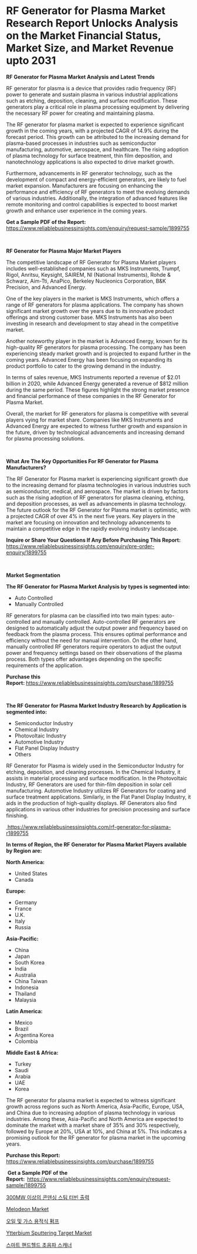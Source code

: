 <p><h1>RF Generator for Plasma Market Research Report Unlocks Analysis on the Market Financial Status, Market Size, and Market Revenue upto 2031</h1></p><p><strong>RF Generator for Plasma Market Analysis and Latest Trends</strong></p>
<p><p>RF generator for plasma is a device that provides radio frequency (RF) power to generate and sustain plasma in various industrial applications such as etching, deposition, cleaning, and surface modification. These generators play a critical role in plasma processing equipment by delivering the necessary RF power for creating and maintaining plasma.</p><p>The RF generator for plasma market is expected to experience significant growth in the coming years, with a projected CAGR of 14.9% during the forecast period. This growth can be attributed to the increasing demand for plasma-based processes in industries such as semiconductor manufacturing, automotive, aerospace, and healthcare. The rising adoption of plasma technology for surface treatment, thin film deposition, and nanotechnology applications is also expected to drive market growth.</p><p>Furthermore, advancements in RF generator technology, such as the development of compact and energy-efficient generators, are likely to fuel market expansion. Manufacturers are focusing on enhancing the performance and efficiency of RF generators to meet the evolving demands of various industries. Additionally, the integration of advanced features like remote monitoring and control capabilities is expected to boost market growth and enhance user experience in the coming years.</p></p>
<p><strong>Get a Sample PDF of the Report:&nbsp;</strong> <a href="https://www.reliablebusinessinsights.com/enquiry/request-sample/1899755">https://www.reliablebusinessinsights.com/enquiry/request-sample/1899755</a></p>
<p>&nbsp;</p>
<p><strong>RF Generator for Plasma Major Market Players</strong></p>
<p><p>The competitive landscape of RF Generator for Plasma Market players includes well-established companies such as MKS Instruments, Trumpf, Rigol, Anritsu, Keysight, SAIREM, NI (National Instruments), Rohde & Schwarz, Aim-Tti, AnaPico, Berkeley Nucleonics Corporation, B&K Precision, and Advanced Energy.</p><p>One of the key players in the market is MKS Instruments, which offers a range of RF generators for plasma applications. The company has shown significant market growth over the years due to its innovative product offerings and strong customer base. MKS Instruments has also been investing in research and development to stay ahead in the competitive market.</p><p>Another noteworthy player in the market is Advanced Energy, known for its high-quality RF generators for plasma processing. The company has been experiencing steady market growth and is projected to expand further in the coming years. Advanced Energy has been focusing on expanding its product portfolio to cater to the growing demand in the industry.</p><p>In terms of sales revenue, MKS Instruments reported a revenue of $2.01 billion in 2020, while Advanced Energy generated a revenue of $812 million during the same period. These figures highlight the strong market presence and financial performance of these companies in the RF Generator for Plasma Market.</p><p>Overall, the market for RF generators for plasma is competitive with several players vying for market share. Companies like MKS Instruments and Advanced Energy are expected to witness further growth and expansion in the future, driven by technological advancements and increasing demand for plasma processing solutions.</p></p>
<p>&nbsp;</p>
<p><strong>What Are The Key Opportunities For RF Generator for Plasma Manufacturers?</strong></p>
<p><p>The RF Generator for Plasma market is experiencing significant growth due to the increasing demand for plasma technologies in various industries such as semiconductor, medical, and aerospace. The market is driven by factors such as the rising adoption of RF generators for plasma cleaning, etching, and deposition processes, as well as advancements in plasma technology. The future outlook for the RF Generator for Plasma market is optimistic, with a projected CAGR of over 4% in the next five years. Key players in the market are focusing on innovation and technology advancements to maintain a competitive edge in the rapidly evolving industry landscape.</p></p>
<p><strong>Inquire or Share Your Questions If Any Before Purchasing This Report:</strong> <a href="https://www.reliablebusinessinsights.com/enquiry/pre-order-enquiry/1899755">https://www.reliablebusinessinsights.com/enquiry/pre-order-enquiry/1899755</a></p>
<p>&nbsp;</p>
<p><strong>Market Segmentation</strong></p>
<p><strong>The RF Generator for Plasma Market Analysis by types is segmented into:</strong></p>
<p><ul><li>Auto Controlled</li><li>Manually Controlled</li></ul></p>
<p><p>RF generators for plasma can be classified into two main types: auto-controlled and manually controlled. Auto-controlled RF generators are designed to automatically adjust the output power and frequency based on feedback from the plasma process. This ensures optimal performance and efficiency without the need for manual intervention. On the other hand, manually controlled RF generators require operators to adjust the output power and frequency settings based on their observations of the plasma process. Both types offer advantages depending on the specific requirements of the application.</p></p>
<p><strong>Purchase this Report:&nbsp;</strong><a href="https://www.reliablebusinessinsights.com/purchase/1899755">https://www.reliablebusinessinsights.com/purchase/1899755</a></p>
<p>&nbsp;</p>
<p><strong>The RF Generator for Plasma Market Industry Research by Application is segmented into:</strong></p>
<p><ul><li>Semiconductor Industry</li><li>Chemical Industry</li><li>Photovoltaic Industry</li><li>Automotive Industry</li><li>Flat Panel Display Industry</li><li>Others</li></ul></p>
<p><p>RF Generator for Plasma is widely used in the Semiconductor Industry for etching, deposition, and cleaning processes. In the Chemical Industry, it assists in material processing and surface modification. In the Photovoltaic Industry, RF Generators are used for thin-film deposition in solar cell manufacturing. Automotive Industry utilizes RF Generators for coating and surface treatment applications. Similarly, in the Flat Panel Display Industry, it aids in the production of high-quality displays. RF Generators also find applications in various other industries for precision processing and surface finishing.</p></p>
<p><a href="https://www.reliablebusinessinsights.com/rf-generator-for-plasma-r1899755">&nbsp;https://www.reliablebusinessinsights.com/rf-generator-for-plasma-r1899755</a></p>
<p><strong>In terms of Region, the RF Generator for Plasma Market Players available by Region are:</strong></p>
<p>
    <p> <strong> North America: </strong>
        <ul>
            <li>United States</li>
            <li>Canada</li>
        </ul>
        </p> 
    <p> <strong> Europe: </strong>
        <ul>
            <li>Germany</li>
            <li>France</li>
            <li>U.K.</li>
            <li>Italy</li>
            <li>Russia</li>
        </ul>
        </p> 
    <p> <strong> Asia-Pacific: </strong>
        <ul>
            <li>China</li>
            <li>Japan</li>
            <li>South Korea</li>
            <li>India</li>
            <li>Australia</li>
            <li>China Taiwan</li>
            <li>Indonesia</li>
            <li>Thailand</li>
            <li>Malaysia</li>
        </ul>
        </p> 
    <p> <strong> Latin America: </strong>
        <ul>
            <li>Mexico</li>
            <li>Brazil</li>
            <li>Argentina Korea</li>
            <li>Colombia</li>
        </ul>
        </p> 
    <p> <strong> Middle East & Africa: </strong>
        <ul>
            <li>Turkey</li>
            <li>Saudi</li>
            <li>Arabia</li>
            <li>UAE</li>
            <li>Korea</li>
        </ul>
    </p>
    </p>
<p><p>The RF generator for plasma market is expected to witness significant growth across regions such as North America, Asia-Pacific, Europe, USA, and China due to increasing adoption of plasma technology in various industries. Among these, Asia-Pacific and North America are expected to dominate the market with a market share of 35% and 30% respectively, followed by Europe at 20%, USA at 10%, and China at 5%. This indicates a promising outlook for the RF generator for plasma market in the upcoming years.</p></p>
<p><strong>Purchase this Report: </strong><a href="https://www.reliablebusinessinsights.com/purchase/1899755">https://www.reliablebusinessinsights.com/purchase/1899755</a></p>
<p>&nbsp;<strong>Get a Sample PDF of the Report:&nbsp;&nbsp;</strong><a href="https://www.reliablebusinessinsights.com/enquiry/request-sample/1899755">https://www.reliablebusinessinsights.com/enquiry/request-sample/1899755</a></p>
<p><strong></strong></p>
<p><p><a href="https://medium.com/@christianlarkinus/300mw-%EC%B4%88%EC%9D%8C%EC%95%95%EC%A6%9D%EA%B8%B0%ED%84%B0%EB%B9%88-%EC%8B%9C%EC%9E%A5-%EA%B7%9C%EB%AA%A8-%EC%8B%9C%EC%9E%A5-%EC%84%B8%EB%B6%84%ED%99%94-%EC%8B%9C%EC%9E%A5-%EB%8F%99%ED%96%A5-%EB%B0%8F-%EC%84%B1%EC%9E%A5-%EB%B6%84%EC%84%9D-%EC%98%88%EC%B8%A1-2031%EB%85%84%EA%B9%8C%EC%A7%80-ad0d8b0bb20f">300MW 이상의 콘덴싱 스팀 터빈 출력</a></p><p><a href="https://www.linkedin.com/pulse/melodeon-market-size-segmentation-trends-growth-analysis-7ltme">Melodeon Market</a></p><p><a href="https://github.com/brainlyez1/Market-Research-Report-List-1/blob/main/3447407169135.md">오일 및 가스 용적식 펌프</a></p><p><a href="https://www.linkedin.com/pulse/ytterbium-sputtering-target-market-global-regional-analysis-gc6ce">Ytterbium Sputtering Target Market</a></p><p><a href="https://medium.com/@sophieinleeds/%EA%B8%80%EB%A1%9C%EB%B2%8C-%EC%8A%A4%EB%A7%88%ED%8A%B8-%ED%9C%B4%EB%8C%80%EC%9A%A9-%EC%B4%88%EC%9D%8C%ED%8C%8C-%EA%B2%80%EC%82%AC%EA%B8%B0-%EC%82%B0%EC%97%85-%EC%9C%A0%ED%98%95-%EC%9D%91%EC%9A%A9-%EB%B6%84%EC%95%BC-%EC%8B%9C%EC%9E%A5-%EC%B0%B8%EA%B0%80%EC%9E%90-%EC%A7%80%EC%97%AD%EB%B3%84-%EC%84%B1%EC%9E%A5-%EB%B6%84%EC%84%9D-%EB%AF%B8%EB%9E%98-%EC%8B%9C%EB%82%98%EB%A6%AC%EC%98%A4-2024-2031-b2e8510a6af9">스마트 핸드헬드 초음파 스캐너</a></p></p>